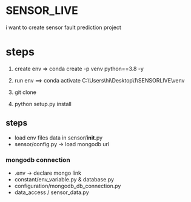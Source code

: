 # SENSOR_LIVE
i want to create sensor fault prediction project

# steps
1. create env => conda create -p venv python==3.8 -y

2. run env ==> conda activate C:\Users\hi\Desktop\1\SENSORLIVE\venv

3. git clone

4. python setup.py install


## steps
- load env files data in sensor/__init__.py
- sensor/config.py  -> load mongodb url

### mongodb connection 

- .env -> declare mongo link
- constant/env_variable.py & database.py
- configuration/mongodb_db_connection.py
- data_access / sensor_data.py
